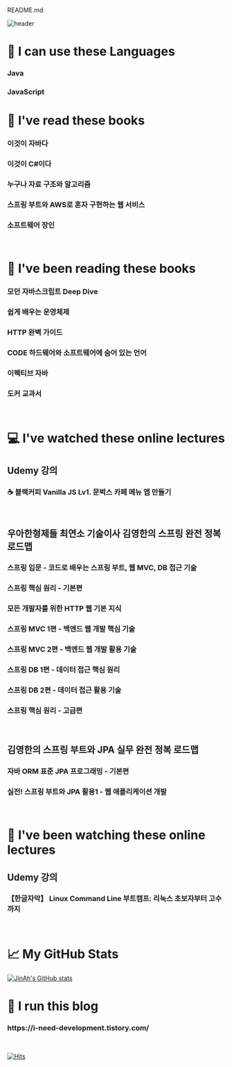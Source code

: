 README.md

![header](https://capsule-render.vercel.app/api?type=soft&color=timeAuto&height=300&section=header&text=Hi%20👋%20I'm%20JinAh&fontSize=90)

🌱 I can use these Languages
=============
<h3>Java</h3>
<h3>JavaScript</h3>

📗 I've read these books
=============
<h3>이것이 자바다</h3>
<h3>이것이 C#이다</h3>
<h3>누구나 자료 구조와 알고리즘</h3>
<h3>스프링 부트와 AWS로 혼자 구현하는 웹 서비스</h3>
<h3>소프트웨어 장인</h3><br/>

📘 I've been reading these books
=============
<h3>모던 자바스크립트 Deep Dive</h3>
<h3>쉽게 배우는 운영체제</h3>
<h3>HTTP 완벽 가이드</h3>
<h3>CODE 하드웨어와 소프트웨어에 숨어 있는 언어</h3>
<h3>이펙티브 자바</h3>
<h3>도커 교과서</h3><br/>

💻 I've watched these online lectures
=============
<h2>Udemy 강의</h2>
<h3>☕ 블랙커피 Vanilla JS Lv1. 문벅스 카페 메뉴 앱 만들기</h3><br/>

<h2>우아한형제들 최연소 기술이사 김영한의 스프링 완전 정복 로드맵</h2>
<h3>스프링 입문 - 코드로 배우는 스프링 부트, 웹 MVC, DB 접근 기술</h3>
<h3>스프링 핵심 원리 - 기본편</h3>
<h3>모든 개발자를 위한 HTTP 웹 기본 지식</h3>
<h3>스프링 MVC 1편 - 백엔드 웹 개발 핵심 기술</h3>
<h3>스프링 MVC 2편 - 백엔드 웹 개발 활용 기술</h3>
<h3>스프링 DB 1편 - 데이터 접근 핵심 원리</h3>
<h3>스프링 DB 2편 - 데이터 접근 활용 기술</h3>
<h3>스프링 핵심 원리 - 고급편</h3><br/>

<h2>김영한의 스프링 부트와 JPA 실무 완전 정복 로드맵</h2>
<h3>자바 ORM 표준 JPA 프로그래밍 - 기본편</h3>
<h3>실전! 스프링 부트와 JPA 활용1 - 웹 애플리케이션 개발</h3><br/>

🎇 I've been watching these online lectures
=============
<h2>Udemy 강의</h2>
<h3>【한글자막】 Linux Command Line 부트캠프: 리눅스 초보자부터 고수까지</h3><br/>

📈 My GitHub Stats
=============
[![JinAh's GitHub stats](https://github-readme-stats.vercel.app/api?username=saySthAbout)](https://github.com/saySthAbout/github-readme-stats)
<h2></h2>

👩 I run this blog
=============
<h3>https://i-need-development.tistory.com/</h3><br/>


[![Hits](https://hits.seeyoufarm.com/api/count/incr/badge.svg?url=https%3A%2F%2Fi-need-development.tistory.com&count_bg=%2379C83D&title_bg=%23555555&icon=&icon_color=%23E7E7E7&title=hits&edge_flat=false)](https://hits.seeyoufarm.com)

